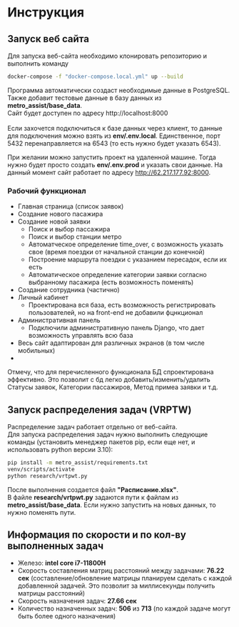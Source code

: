 # Инструкция

## Запуск веб сайта


Для запуска веб-сайта необходимо клонировать репозиторию и выполнить команду
```sh
docker-compose -f "docker-compose.local.yml" up --build
```
Программа автоматически создаст необходимые данные в PostgreSQL. Также добавит тестовые данные в базу данных из <b>metro_assist/base_data</b>.<br>
Сайт будет доступен по адресу http://localhost:8000 <br><br>
Если захочется подключиться к базе данных через клиент, то данные для подключения можно взять из <b>env/.env.local</b>. Единственное, порт 5432 перенаправляется на 6543 (то есть нужно будет указать 6543).<br>

При желании можно запустить проект на удаленной машине. Тогда нужно будет просто создать <b>env/.env.prod</b> и указать свои данные.
На данный момент сайт работает по адресу http://62.217.177.92:8000.

### Рабочий функционал

 - Главная страница (список заявок)
 - Создание нового пасажира
 - Создание новой заявки
   - Поиск и выбор пассажира
   - Поиск и выбор станции метро
   - Автоматческое определение time_over, с возможность указать свое (время поездки от начальной станции до конечной)
   - Построение маршрута поездки с указанием пересадок, если их есть
   - Автоматическое определение категории заявки согласно выбранному пасажира (есть возможность поменять)
 - Создание сотрудника (частично)
 - Личный кабинет
   - Проектирована вся база, есть возможность регистрировать пользователей, но на front-end не добавили фцнкционал
 - Административная панель
    - Подключили административную панель Django, что дает возможность управлять всю база
 - Весь сайт адаптирован для различных экранов (в том числе мобильных)
 - 
Отмечу, что для перечисленного функционала БД спроектирована эффективно. Это позволит с бд легко добавить/изменить/удалить Статусы заявок, Категории пассажиров, Метод примеа заявки и т.д.

## Запуск распределения задач (VRPTW)
Распределение задач работает отдельно от веб-сайта. <br>
Для запуска распределения задач нужно выполнить следующие команды (установить менеджер пакетов pip, если еще нет, и использовать python версии 3.10):
```sh
pip install -m metro_assist/requirements.txt
venv/scripts/activate
python research/vrtpwt.py
```
После выполнения создается файл <b>"Расписание.xlsx"</b>.<br>
В файле <b>research/vrtpwt.py</b> задаются пути к файлам из <b>metro_assist/base_data</b>. Если нужно запустить на новых данных, то нужно поменять пути.
## Информация по скорости и по кол-ву выполненных задач
 - Железо: <b>intel core i7-11800H</b>
 - Скорость составления матриц расстояний между задачами: <b>76.22 сек</b> (составление/обновление матрицы планируем сделать с каждой добавленной задачей. Это позволит за миллисекунды получить матрицы расстояний)
 - Скорость назначения задач: <b>27.66 сек</b>
 - Количество назначенных задач: <b>506</b> из <b>713</b> (по каждой задаче могут быть более одного назначения)
 
